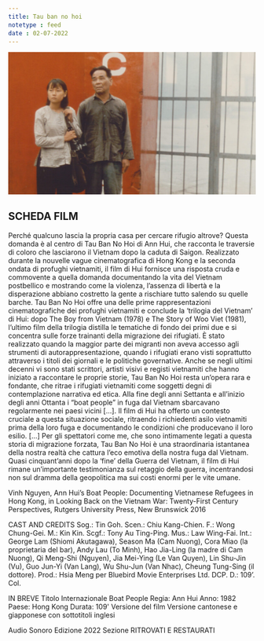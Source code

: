 ```yaml
---
title: Tau ban no hoi
notetype : feed
date : 02-07-2022
---
```


![](/assets/foto/2022/bologna_tauban.png)

## SCHEDA FILM
Perché qualcuno lascia la propria casa per cercare rifugio altrove? Questa domanda è al centro di Tau Ban No Hoi di Ann Hui, che racconta le traversie di coloro che lasciarono il Vietnam dopo la caduta di Saigon. Realizzato durante la nouvelle vague cinematografica di Hong Kong e la seconda ondata di profughi vietnamiti, il film di Hui fornisce una risposta cruda e commovente a quella domanda documentando la vita del Vietnam postbellico e mostrando come la violenza, l’assenza di libertà e la disperazione abbiano costretto la gente a rischiare tutto salendo su quelle barche. Tau Ban No Hoi offre una delle prime rappresentazioni cinematografiche dei profughi vietnamiti e conclude la ‘trilogia del Vietnam’ di Hui: dopo The Boy from Vietnam (1978) e The Story of Woo Viet (1981), l’ultimo film della trilogia distilla le tematiche di fondo dei primi due e si concentra sulle forze trainanti della migrazione dei rifugiati. È stato realizzato quando la maggior parte dei migranti non aveva accesso agli strumenti di autorappresentazione, quando i rifugiati erano visti soprattutto attraverso i titoli dei giornali e le politiche governative. Anche se negli ultimi decenni vi sono stati scrittori, artisti visivi e registi vietnamiti che hanno iniziato a raccontare le proprie storie, Tau Ban No Hoi resta un’opera rara e fondante, che ritrae i rifugiati vietnamiti come soggetti degni di contemplazione narrativa ed etica. Alla fine degli anni Settanta e all’inizio degli anni Ottanta i “boat people” in fuga dal Vietnam sbarcavano regolarmente nei paesi vicini […]. Il film di Hui ha offerto un contesto cruciale a questa situazione sociale, ritraendo i richiedenti asilo vietnamiti prima della loro fuga e documentando le condizioni che producevano il loro esilio. […] Per gli spettatori come me, che sono intimamente legati a questa storia di migrazione forzata, Tau Ban No Hoi è una straordinaria istantanea della nostra realtà che cattura l’eco emotiva della nostra fuga dal Vietnam. Quasi cinquant’anni dopo la ‘fine’ della Guerra del Vietnam, il film di Hui rimane un’importante testimonianza sul retaggio della guerra, incentrandosi non sul dramma della geopolitica ma sui costi enormi per le vite umane.

Vinh Nguyen, Ann Hui’s Boat People: Documenting Vietnamese Refugees in Hong Kong, in Looking Back on the Vietnam War: Twenty-First Century Perspectives, Rutgers University Press, New Brunswick 2016

CAST AND CREDITS
Sog.: Tin Goh. Scen.: Chiu Kang-Chien. F.: Wong Chung-Gei. M.: Kin Kin. Scgf.: Tony Au Ting-Ping. Mus.: Law Wing-Fai. Int.: George Lam (Shiomi Akutagawa), Season Ma (Cam Nuong), Cora Miao (la proprietaria del bar), Andy Lau (To Minh), Hao Jia-Ling (la madre di Cam Nuong), Qi Meng-Shi (Nguyen), Jia Mei-Ying (Le Van Quyen), Lin Shu-Jin (Vu), Guo Jun-Yi (Van Lang), Wu Shu-Jun (Van Nhac), Cheung Tung-Sing (il dottore). Prod.: Hsia Meng per Bluebird Movie Enterprises Ltd. DCP. D.: 109’. Col.

IN BREVE
Titolo Internazionale
Boat People
Regia: Ann Hui
Anno: 1982
Paese: Hong Kong
Durata: 109'
Versione del film
Versione cantonese e giapponese con sottotitoli inglesi

Audio
Sonoro
Edizione
2022
Sezione
RITROVATI E RESTAURATI
